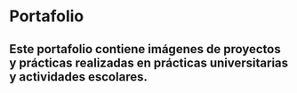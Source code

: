 # Portafolio

## Este portafolio contiene imágenes de proyectos y prácticas realizadas en prácticas universitarias y actividades escolares.
